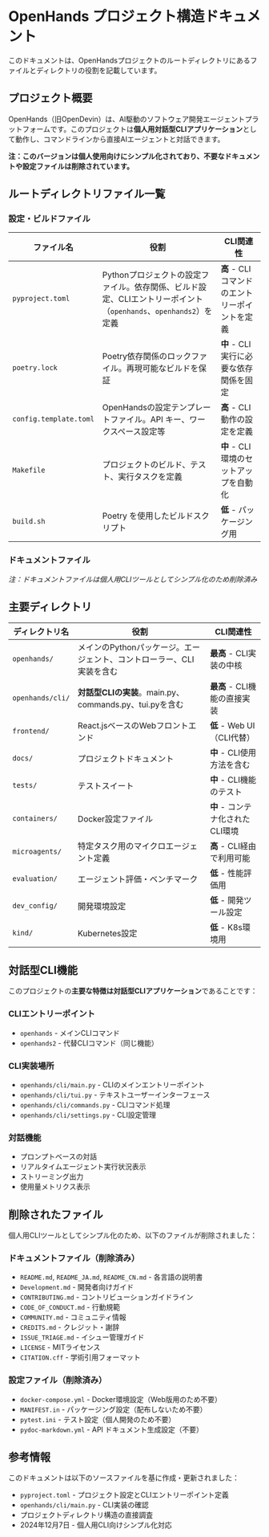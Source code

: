 # OpenHands プロジェクト構造ドキュメント

このドキュメントは、OpenHandsプロジェクトのルートディレクトリにあるファイルとディレクトリの役割を記載しています。

## プロジェクト概要

OpenHands（旧OpenDevin）は、AI駆動のソフトウェア開発エージェントプラットフォームです。このプロジェクトは**個人用対話型CLIアプリケーション**として動作し、コマンドラインから直接AIエージェントと対話できます。

**注：このバージョンは個人使用向けにシンプル化されており、不要なドキュメントや設定ファイルは削除されています。**

## ルートディレクトリファイル一覧

### 設定・ビルドファイル

| ファイル名 | 役割 | CLI関連性 |
|-----------|------|----------|
| `pyproject.toml` | Pythonプロジェクトの設定ファイル。依存関係、ビルド設定、CLIエントリーポイント（`openhands`、`openhands2`）を定義 | **高** - CLIコマンドのエントリーポイントを定義 |
| `poetry.lock` | Poetry依存関係のロックファイル。再現可能なビルドを保証 | **中** - CLI実行に必要な依存関係を固定 |
| `config.template.toml` | OpenHandsの設定テンプレートファイル。API キー、ワークスペース設定等 | **高** - CLI動作の設定を定義 |
| `Makefile` | プロジェクトのビルド、テスト、実行タスクを定義 | **中** - CLI環境のセットアップを自動化 |
| `build.sh` | Poetry を使用したビルドスクリプト | **低** - パッケージング用 |

### ドキュメントファイル

*注：ドキュメントファイルは個人用CLIツールとしてシンプル化のため削除済み*

## 主要ディレクトリ

| ディレクトリ名 | 役割 | CLI関連性 |
|--------------|------|----------|
| `openhands/` | メインのPythonパッケージ。エージェント、コントローラー、CLI実装を含む | **最高** - CLI実装の中核 |
| `openhands/cli/` | **対話型CLIの実装**。main.py、commands.py、tui.pyを含む | **最高** - CLI機能の直接実装 |
| `frontend/` | React.jsベースのWebフロントエンド | **低** - Web UI（CLI代替） |
| `docs/` | プロジェクトドキュメント | **中** - CLI使用方法を含む |
| `tests/` | テストスイート | **中** - CLI機能のテスト |
| `containers/` | Docker設定ファイル | **中** - コンテナ化されたCLI環境 |
| `microagents/` | 特定タスク用のマイクロエージェント定義 | **高** - CLI経由で利用可能 |
| `evaluation/` | エージェント評価・ベンチマーク | **低** - 性能評価用 |
| `dev_config/` | 開発環境設定 | **低** - 開発ツール設定 |
| `kind/` | Kubernetes設定 | **低** - K8s環境用 |

## 対話型CLI機能

このプロジェクトの**主要な特徴は対話型CLIアプリケーション**であることです：

### CLIエントリーポイント
- `openhands` - メインCLIコマンド
- `openhands2` - 代替CLIコマンド（同じ機能）

### CLI実装場所
- `openhands/cli/main.py` - CLIのメインエントリーポイント
- `openhands/cli/tui.py` - テキストユーザーインターフェース
- `openhands/cli/commands.py` - CLIコマンド処理
- `openhands/cli/settings.py` - CLI設定管理

### 対話機能
- プロンプトベースの対話
- リアルタイムエージェント実行状況表示
- ストリーミング出力
- 使用量メトリクス表示

## 削除されたファイル

個人用CLIツールとしてシンプル化のため、以下のファイルが削除されました：

### ドキュメントファイル（削除済み）
- `README.md`, `README_JA.md`, `README_CN.md` - 各言語の説明書
- `Development.md` - 開発者向けガイド
- `CONTRIBUTING.md` - コントリビューションガイドライン
- `CODE_OF_CONDUCT.md` - 行動規範
- `COMMUNITY.md` - コミュニティ情報
- `CREDITS.md` - クレジット・謝辞
- `ISSUE_TRIAGE.md` - イシュー管理ガイド
- `LICENSE` - MITライセンス
- `CITATION.cff` - 学術引用フォーマット

### 設定ファイル（削除済み）
- `docker-compose.yml` - Docker環境設定（Web版用のため不要）
- `MANIFEST.in` - パッケージング設定（配布しないため不要）
- `pytest.ini` - テスト設定（個人開発のため不要）
- `pydoc-markdown.yml` - API ドキュメント生成設定（不要）

## 参考情報

このドキュメントは以下のソースファイルを基に作成・更新されました：
- `pyproject.toml` - プロジェクト設定とCLIエントリーポイント定義
- `openhands/cli/main.py` - CLI実装の確認
- プロジェクトディレクトリ構造の直接調査
- 2024年12月7日 - 個人用CLI向けシンプル化対応
